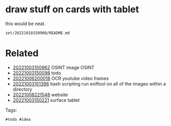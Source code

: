 # draw stuff on cards with tablet

this would be neat.

` zet/20221010150900/README.md `

# Related

- [20221003150962](/zet/20221003150962/README.md) OSINT image OSINT
- [20221003150098](/zet/20221003150098/README.md) todo
- [20221006200018](/zet/20221006200018/README.md) OCR youtube video frames
- [20221003151396](/zet/20221003151396/README.md) bash scripting run exiftool on all of the images within a directory
- [20221008221548](/zet/20221008221548/README.md) website
- [20221003150221](/zet/20221003150221/README.md) surface tablet

Tags:

    #todo #idea
